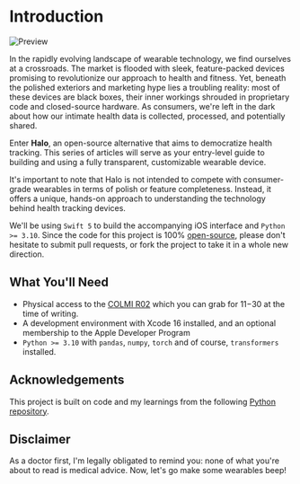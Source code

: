 # Introduction
![Preview](assets/preview.png)

In the rapidly evolving landscape of wearable technology, we find ourselves at a crossroads. The market is flooded with sleek, feature-packed devices promising to revolutionize our approach to health and fitness. Yet, beneath the polished exteriors and marketing hype lies a troubling reality: most of these devices are black boxes, their inner workings shrouded in proprietary code and closed-source hardware. As consumers, we're left in the dark about how our intimate health data is collected, processed, and potentially shared.

Enter **Halo**, an open-source alternative that aims to democratize health tracking. This series of articles will serve as your entry-level guide to building and using a fully transparent, customizable wearable device.

It's important to note that Halo is not intended to compete with consumer-grade wearables in terms of polish or feature completeness. Instead, it offers a unique, hands-on approach to understanding the technology behind health tracking devices.

We'll be using `Swift 5` to build the accompanying iOS interface and `Python >= 3.10`. Since the code for this project is 100% [open-source](https://github.com/cyrilzakka/Halo), please don't hesitate to submit pull requests, or fork the project to take it in a whole new direction.

## What You'll Need
- Physical access to the [COLMI R02](https://www.aliexpress.us/item/3256806445134241.html?gatewayAdapt=glo2usa4itemAdapt) which you can grab for $11-$30 at the time of writing.
- A development environment with Xcode 16 installed, and an optional membership to the Apple Developer Program
- `Python >= 3.10` with `pandas`, `numpy`, `torch` and of course, `transformers` installed.

## Acknowledgements
This project is built on code and my learnings from the following [Python repository](https://tahnok.github.io/colmi_r02_client/).

## Disclaimer
As a doctor first, I'm legally obligated to remind you: none of what you're about to read is medical advice. Now, let's go make some wearables beep!
